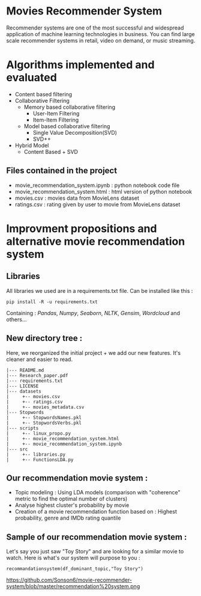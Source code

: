 # Movies Recommender System
Recommender systems are one of the most successful and widespread application of machine learning technologies in business. You can find large scale recommender systems in retail, video on demand, or music streaming.

# Algorithms implemented and evaluated
  * Content based filtering
  * Collaborative Filtering
    * Memory based collaborative filtering
      * User-Item Filtering
      * Item-Item Filtering
    * Model based collaborative filtering
      * Single Value Decomposition(SVD)
      * SVD++
  * Hybrid Model
      * Content Based + SVD 
  
  ## Files contained in the project
  * movie_recommendation_system.ipynb : python notebook code file
  * movie_recommendation_system.html : html version of python notebook
  * movies.csv : movies data from MovieLens dataset
  * ratings.csv : rating given by user to movie from MovieLens dataset 

# Improvment propositions and alternative movie recommendation system

  ## Libraries

  All libraries we used are in a requirements.txt file. Can be installed like this : 
  
  `pip install -R -u requirements.txt`

  Containing : _Pandas_, _Numpy_, _Seaborn_, _NLTK_, _Gensim_, _Wordcloud_ and others...

 ##  New directory tree :

   Here, we reorganized the initial project + we add our new features. It's cleaner and easier to read.

   ```
   |--- README.md
   |--- Research_paper.pdf
   |--- requirements.txt
   |--- LICENSE
   |--- datasets
   |     +-- movies.csv
   |     +-- ratings.csv
   |     +-- movies_metadata.csv
   |--- Stopwords
   |     +-- StopwordsNames.pkl
   |     +-- StopwordsVerbs.pkl
   |--- scripts
   |     +-- linux_propo.py
   |     +-- movie_recommendation_system.html
   |     +-- movie_recommendation_system.ipynb
   |--- src
   |     +-- libraries.py
   |     +-- FunctionsLDA.py
   ```
  
  ## Our recommendation movie system :

  * Topic modeling : Using LDA models (comparison with "coherence" metric to find the optimal number of clusters)
  * Analyse highest cluster's probability by movie
  * Creation of a movie recommendation function based on : Highest probability, genre and IMDb rating quantile

  ## Sample of our recommendation movie system :

  Let's say you just saw "Toy Story" and are looking for a similar movie to watch. Here is what's our system will purpose to you : 

  `recommandationsystem(df_dominant_topic,"Toy Story")`

  https://github.com/Sonson6/movie-recommender-system/blob/master/recommendation%20system.png
